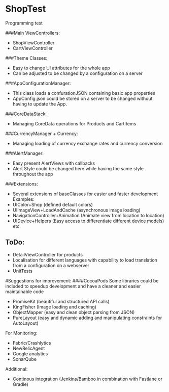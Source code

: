 # ShopTest
Programming test


###Main ViewControllers:
- ShopViewController
- CartViewController


###Theme Classes:
- Easy to change UI attributes for the whole app
- Can be adjusted to be changed by a configuration on a server

###AppConfigurationManager:
- This class loads a confurationJSON containing basic app properties
- AppConfig.json could be stored on a server to be changed without having to update the App.

###CoreDataStack:
- Managing CoreData operations for Products and CartItems

###CurrencyManager + Currency:
- Managing loading of currency exchange rates and currency conversion

###AlertManager:
- Easy present AlertViews with callbacks
- Alert Style could be changed here while having the same style throughout the app

###Extensions:
- Several extensions of baseClasses for easier and faster development
Examples:
- UIColor+Shop (defined default colors)
- UIImageView+LoadAndCache (asynchronous image loading)
- NavigationController+Animation (Animate view from location to location)
- UIDevice+Helpers (Easy access to differentiate different device models)
etc.

## ToDo:
- DetailViewController for products
- Localisation for different languages with capability to load translation from a configuration on a webserver
- UnitTests


#Suggestions for improvement:
####CocoaPods
Some libraries could be included to speedup development and have a cleaner and easier maintainable code

- PromiseKit (beautiful and structured API calls)
- KingFisher (Image loading and caching)
- ObjectMapper (easy and clean object parsing from JSON)
- PureLayout (easy and dynamic adding and manipulating constraints for AutoLayout)

For Monitoring:
- Fabric/Crashlytics
- NewRelicAgent
- Google analytics
- SonarQube

Additional:
- Continous integration (Jenkins/Bamboo in combination with Fastlane or Gradle)